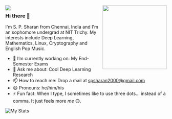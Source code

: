 <img align='right' src='https://user-images.githubusercontent.com/5713670/87202985-820dcb80-c2b6-11ea-9f56-7ec461c497c3.gif' width='200"'>

<img align='left' src='https://sps-spotify-now-playing.herokuapp.com/'>

### Hi there 👋
I'm S. P. Sharan from Chennai, India and I'm an sophomore undergrad at NIT Trichy. My interests include Deep Learning, Mathematics, Linux, Cryptography and English Pop Music. 

- 🔭 I’m currently working on: My End-Semester Exams
- 💬 Ask me about: Cool Deep Learning Research
- 📫 How to reach me: Drop a mail at spsharan2000@gmail.com
- 😄 Pronouns: he/him/his
- ⚡ Fun fact: When I type, I sometimes like to use three dots… instead of a comma. It just feels more *me* 🙃.


![My Stats](https://github-readme-stats.vercel.app/api?username=syzygianinfern0&show_icons=true&title_color=fff&icon_color=79ff97&text_color=9f9f9f&bg_color=151515&hide=["stars"])

<!--- 
🌱 I’m currently learning: Electronics
- 👯 I’m looking to collaborate on ...
- 🤔 I’m looking for help with ...
--->

